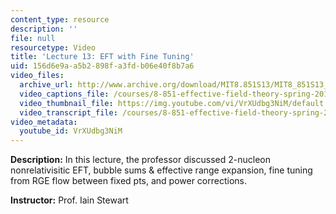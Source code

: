 ```yaml
---
content_type: resource
description: ''
file: null
resourcetype: Video
title: 'Lecture 13: EFT with Fine Tuning'
uid: 156d6e9a-a5b2-898f-a3fd-b06e40f8b7a6
video_files:
  archive_url: http://www.archive.org/download/MIT8.851S13/MIT8_851S13_lec13_300k.mp4
  video_captions_file: /courses/8-851-effective-field-theory-spring-2013/dd2bed0617685114b074d9ff20aba50b_VrXUdbg3NiM.vtt
  video_thumbnail_file: https://img.youtube.com/vi/VrXUdbg3NiM/default.jpg
  video_transcript_file: /courses/8-851-effective-field-theory-spring-2013/8c23c761f8137dd2e1c65bfc6eda3186_VrXUdbg3NiM.pdf
video_metadata:
  youtube_id: VrXUdbg3NiM
---
```


**Description:** In this lecture, the professor discussed 2-nucleon nonrelativisitic EFT, bubble sums & effective range expansion, fine tuning from RGE flow between fixed pts, and power corrections.

**Instructor:** Prof. Iain Stewart